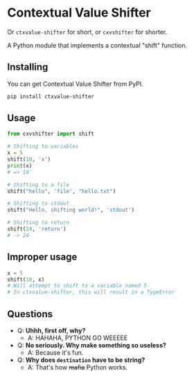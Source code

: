 # Contextual Value Shifter

Or `ctxvalue-shifter` for short, or `cxvshifter` for shorter.

A Python module that implements a contextual "shift" function.

## Installing

You can get Contextual Value Shifter from PyPI.

```bash
pip install ctxvalue-shifter
```

## Usage

```python
from cxvshifter import shift

# Shifting to variables
x = 5
shift(10, 'x')
print(x)
# => 10

# Shifting to a file
shift("hello", 'file', "hello.txt")

# Shifting to stdout
shift("Hello, shifting world!", 'stdout')

# Shifting to return
shift(24, 'return')
# -> 24
```

## Improper usage

```python
x = 5
shift(10, x)
# Will attempt to shift to a variable named 5
# In ctxvalue-shifter, this will result in a TypeError
```

## Questions

+ Q: **Uhhh, first off, why?**
  + A: HAHAHA, PYTHON GO WEEEEE
+ Q: **No seriously. Why make something so useless?**
  + A: Because it's fun.
+ Q: **Why does `destination` have to be string?**
  + A: That's how ~~mafia~~ Python works.
